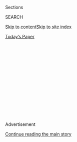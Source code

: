 <div id="app">

<div>

<div>

<div>

<div class="NYTAppHideMasthead css-1q2w90k e1suatyy0">

<div class="section css-ui9rw0 e1suatyy2">

<div class="css-eph4ug er09x8g0">

<div class="css-6n7j50">

</div>

<span class="css-1dv1kvn">Sections</span>

<div class="css-10488qs">

<span class="css-1dv1kvn">SEARCH</span>

</div>

[Skip to content](#site-content)[Skip to site
index](#site-index)

</div>

<div class="css-10698na e1huz5gh0">

</div>

</div>

<div id="masthead-bar-one" class="section hasLinks css-15hmgas e1csuq9d3">

<div class="css-uqyvli e1csuq9d0">

</div>

<div class="css-1uqjmks e1csuq9d1">

</div>

<div class="css-9e9ivx">

[](https://myaccount.nytimes.com/auth/login?response_type=cookie&client_id=vi)

</div>

<div class="css-1bvtpon e1csuq9d2">

[Today’s
Paper](https://www.nytimes.com/section/todayspaper)

</div>

</div>

</div>

</div>

<div data-aria-hidden="false">

<div id="site-content" data-role="main">

<div>

<div class="css-1aor85t" style="opacity:0.000000001;z-index:-1;visibility:hidden">

<div class="css-1hqnpie">

<div class="css-epjblv">

<span class="css-17xtcya">[Opinion](/section/opinion)</span><span class="css-x15j1o">|</span><span class="css-fwqvlz">New
York Needs Less Bickering, More
Teamwork</span>

</div>

<div class="css-k008qs">

<div class="css-1iwv8en">

<span class="css-18z7m18"></span>

<div>

</div>

</div>

<span class="css-1n6z4y">https://nyti.ms/2Pm55CU</span>

<div class="css-1705lsu">

<div class="css-4xjgmj">

<div class="css-4skfbu" data-role="toolbar" data-aria-label="Social Media Share buttons, Save button, and Comments Panel with current comment count" data-testid="share-tools">

  - 
  - 
  - 
  - 
    
    <div class="css-6n7j50">
    
    </div>

  - 
  - 

</div>

</div>

</div>

</div>

</div>

</div>

<div id="NYT_TOP_BANNER_REGION" class="css-13pd83m">

</div>

<div id="top-wrapper" class="css-1sy8kpn">

<div id="top-slug" class="css-l9onyx">

Advertisement

</div>

[Continue reading the main
story](#after-top)

<div class="ad top-wrapper" style="text-align:center;height:100%;display:block;min-height:250px">

<div id="top" class="place-ad" data-position="top" data-size-key="top">

</div>

</div>

<div id="after-top">

</div>

</div>

<div>

<div class="css-v5btjw etb61u70">

<div class="css-v05ibm etb61u71">

[Opinion](/section/opinion)

</div>

</div>

<div id="sponsor-wrapper" class="css-1hyfx7x">

<div id="sponsor-slug" class="css-19vbshk">

Supported by

</div>

[Continue reading the main
story](#after-sponsor)

<div id="sponsor" class="ad sponsor-wrapper" style="text-align:center;height:100%;display:block">

</div>

<div id="after-sponsor">

</div>

</div>

<div class="css-186x18t">

</div>

<div class="css-1vkm6nb ehdk2mb0">

# New York Needs Less Bickering, More Teamwork

</div>

Residents are nervous and exhausted. It’s not too much to ask for a
unified leadership from the mayor and the governor.

<div class="css-18e8msd">

<div class="css-vp77d3 epjyd6m0">

<div class="css-1baulvz">

By [<span class="css-1baulvz last-byline" itemprop="name">The Editorial
Board</span>](https://www.nytimes.com/interactive/opinion/editorialboard.html)

<div class="css-8atqhb">

The editorial board is a group of opinion journalists whose views are
informed by expertise, research, debate and certain longstanding ****
[values](https://www.nytimes.com/interactive/2018/opinion/editorialboard.html).
It is separate from the newsroom.

</div>

</div>

</div>

  - Aug. 4,
    2020

  - 
    
    <div class="css-4xjgmj">
    
    <div class="css-d8bdto" data-role="toolbar" data-aria-label="Social Media Share buttons, Save button, and Comments Panel with current comment count" data-testid="share-tools">
    
      - 
      - 
      - 
      - 
        
        <div class="css-6n7j50">
        
        </div>
    
      - 
      - 
    
    </div>
    
    </div>

</div>

<div class="css-79elbk" data-testid="photoviewer-wrapper">

<div class="css-z3e15g" data-testid="photoviewer-wrapper-hidden">

</div>

<div class="css-1a48zt4 ehw59r15" data-testid="photoviewer-children">

![<span class="css-cnj6d5 e1z0qqy90" itemprop="copyrightHolder"><span class="css-1ly73wi e1tej78p0">Credit...</span><span><span>Illustration
by The New York Times; photographs by Brittainy Newman/The New York
Times and Byron Smith/Getty
Images</span></span></span>](https://static01.nyt.com/images/2020/08/04/opinion/04feud-editorial/04feud-editorial-articleLarge.jpg?quality=75&auto=webp&disable=upscale)

</div>

</div>

</div>

<div class="section meteredContent css-1r7ky0e" name="articleBody" itemprop="articleBody">

<div class="css-1fanzo5 StoryBodyCompanionColumn">

<div class="css-53u6y8">

Gov. Andrew Cuomo and Mayor Bill de Blasio have before them some of the
most difficult challenges any holder of their respective offices has
ever faced. Both men are often forced to choose between the least worst
of many bad options. So, you’d think this great crisis would be an
opportunity for the mayor and the governor to set aside their
long-running feud and work together. The prognosis isn’t great.

Even as New Yorkers face their most wrenching, and consequential,
decision — whether to send their children into schools during a pandemic
— Mr. Cuomo and Mr. de Blasio quibble and often put the personal over
the professional to a dispiriting degree.

On Friday, the city submitted a 32-page reopening plan in which most
children would go to school two or three days a week and continue online
instruction on the other days. The plan, in some ways, established even
more careful measures of safety than the governor had suggested, calling
for schools to be shut if more than 3 percent of coronavirus tests in
the city proved positive. The governor had suggested that 5 percent be
the standard.

Rather than collaborating with city officials to ensure that the plan
could have the confidence of New York’s parents and school employees,
the governor’s initial public response was to slap it down.

</div>

</div>

<div class="css-1fanzo5 StoryBodyCompanionColumn">

<div class="css-53u6y8">

“Just because a school district says ‘we’re open’ does not mean students
are going to go,” Mr. Cuomo
[said](https://www.nydailynews.com/news/politics/ny-cuomo-de-blasio-schools-reopen-20200802-s3bdp5yix5he7mrxr2uez2cwfu-story.html)
on Sunday.

“We’ll accomplish nothing if we open the schools, but a significant
number of parents decide to keep their children home,” he added.

One of Mr. Cuomo’s advisers had already
[called](https://nypost.com/2020/08/02/senior-cuomo-aide-slams-de-blasios-reopening-plan-as-an-outline/)
the proposal “an outline” rather than a plan and noted that a school
reopening proposal in Yonkers, a much smaller city, was roughly 50 pages
longer.

On Monday, the mayor said he was “past the point of irritation” with the
governor. He’s not alone.

Mr. Cuomo is right that parents’ trust is necessary. New York City’s
teachers’ union already has expressed skepticism about the reopening
plan. The city’s rollout of online instruction left little reason for
confidence in its plan to resume in-class instruction, nor does the
[resignation](https://www.nytimes.com/2020/08/04/nyregion/oxiris-barbot-health-commissioner-resigns.html?referringSource=articleShare)
of the city’s health commissioner on Tuesday. And the governor’s warning
also applied to other districts in the state.

Still, this political Punch and Judy show has grown tiresome. It began
shortly after the mayor’s first inauguration, in 2014, when the governor
balked at Mr. de Blasio’s signature initiative, providing
prekindergarten to all of the city’s families. Ultimately the governor
made universal pre-K a statewide program, to the benefit of all, but
their rivalry had begun.

</div>

</div>

<div class="css-1fanzo5 StoryBodyCompanionColumn">

<div class="css-53u6y8">

It continued with bickering over responsibility for the collapse of the
subway system — remember when *that* was an existential urban crisis?

The feuding continued over who should take responsibility for the
deterioration of the city’s public housing and who was to blame for
Amazon’s decision to abandon plans for a major development in Queens.

It continued as the coronavirus pandemic loomed. Before the city shut
down schools, restaurants and bars in mid-March, the mayor and the
governor squabbled over [who had the
authority](https://www.nytimes.com/2020/03/17/nyregion/coronavirus-nyc-shelter-in-place.html)
to make such decisions.

Shutting schools as the pandemic surged was unavoidable. The failure of
the online alternative makes reopening them urgent. Doing so safely will
be a huge challenge, though, and many questions remain. How great a
threat is the coronavirus to children, and how easily do they transmit
it? How can schools be made safe to staff members and the communities of
adults that surround them? How can staff members be effectively tested
for infection? Schools that have reopened elsewhere in the country
already have seen outbreaks.

New York City and New York State made their share of early missteps in
fighting the pandemic and are trying to avoid making more. Yet a corner
has been turned, and the threat is being contained.

The mutual loathing between mayor and governor impedes that success. Mr.
Cuomo and Mr. de Blasio can’t let it get in the way of educating
children and keeping their constituents healthy.

</div>

</div>

<div>

</div>

<div class="css-1fanzo5 StoryBodyCompanionColumn">

<div class="css-53u6y8">

*The Times is committed to publishing* [*a diversity of
letters*](https://www.nytimes.com/2019/01/31/opinion/letters/letters-to-editor-new-york-times-women.html)
*to the editor. We’d like to hear what you think about this or any of
our articles. Here are some*
[*tips*](https://help.nytimes.com/hc/en-us/articles/115014925288-How-to-submit-a-letter-to-the-editor)*.
And here’s our email:*
[*letters@nytimes.com*](mailto:letters@nytimes.com)*.*

*Follow The New York Times Opinion section on*
[*Facebook*](https://www.facebook.com/nytopinion)*,* [*Twitter
(@NYTopinion)*](http://twitter.com/NYTOpinion) *and*
[*Instagram*](https://www.instagram.com/nytopinion/)*.*

</div>

</div>

</div>

<div>

</div>

<div>

</div>

<div>

</div>

<div>

<div id="bottom-wrapper" class="css-1ede5it">

<div id="bottom-slug" class="css-l9onyx">

Advertisement

</div>

[Continue reading the main
story](#after-bottom)

<div id="bottom" class="ad bottom-wrapper" style="text-align:center;height:100%;display:block;min-height:90px">

</div>

<div id="after-bottom">

</div>

</div>

</div>

</div>

</div>

## Site Index

<div>

</div>

## Site Information Navigation

  - [© <span>2020</span> <span>The New York Times
    Company</span>](https://help.nytimes.com/hc/en-us/articles/115014792127-Copyright-notice)

<!-- end list -->

  - [NYTCo](https://www.nytco.com/)
  - [Contact
    Us](https://help.nytimes.com/hc/en-us/articles/115015385887-Contact-Us)
  - [Work with us](https://www.nytco.com/careers/)
  - [Advertise](https://nytmediakit.com/)
  - [T Brand Studio](http://www.tbrandstudio.com/)
  - [Your Ad
    Choices](https://www.nytimes.com/privacy/cookie-policy#how-do-i-manage-trackers)
  - [Privacy](https://www.nytimes.com/privacy)
  - [Terms of
    Service](https://help.nytimes.com/hc/en-us/articles/115014893428-Terms-of-service)
  - [Terms of
    Sale](https://help.nytimes.com/hc/en-us/articles/115014893968-Terms-of-sale)
  - [Site
    Map](https://spiderbites.nytimes.com)
  - [Help](https://help.nytimes.com/hc/en-us)
  - [Subscriptions](https://www.nytimes.com/subscription?campaignId=37WXW)

</div>

</div>

</div>

</div>

